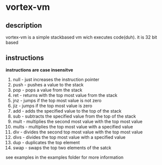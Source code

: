 # vortex-vm

## description

vortex-vm is a simple stackbased vm wich executes code(duh). it is 32 bit based

## instructions

**instructions are case insensitve**
1. null          -         just increases the instruction pointer
1. push          -         pushes a value to the stack
1. pop           -         pops a value from the stack
1. ret           -         returns with the top most value from the stack
1. jnz           -         jumps if the top most value is not zero
1. jiz           -         jumps if the top most value is zero
1. add           -         adds the specified value to the top of the stack
1. sub           -         subtracts the specified value from the top of the stack
1. mult          -         multiplies the second most value with the top most value
1. mults         -         multiplies the top most value with a specified value
1. div           -         divides the second top most value with the top most value
1. divs          -         divides the top most value with a specified value
1. dup           -         duplicates the top element
1. swap          -         swaps the top two elements of the satck

see examples in the examples folder for more information
